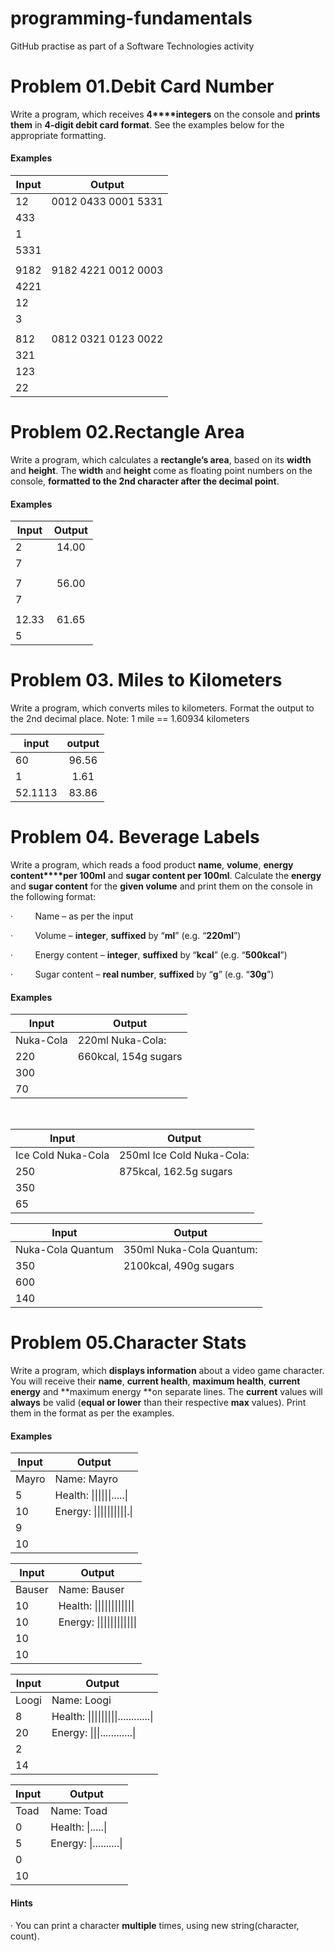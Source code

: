 ﻿# programming-fundamentals
GitHub practise as part of a Software Technologies activity


 Problem 01.Debit Card Number
 ============================
Write a program, which receives **4****integers** on the
console and **prints them** in **4-digit debit card format**. See the
examples below for the appropriate formatting.

#### Examples

| **Input**	| **Output**	
| ------------- |:---------------------:|
|12		|0012 0433 0001 5331	|
|433		|			|
|1		|			|
|5331		|			|
|		|			|	
|9182		|9182 4221 0012 0003	|
|4221		|			|
|12		|			|
|3		|			|
|		|			|
|812		|0812 0321 0123 0022	|
|321		|			|
|123		|			|
|22




 Problem 02.Rectangle Area
 =========================
Write a program, which calculates a **rectangle’s area**, based on its **width**
and **height**. The **width** and **height** come as
floating point numbers on the console, **formatted to the 2nd character after the decimal point**.

#### Examples

| **Input**	| **Output**	|
| ------------- |:-------------:|
|2		|14.00		|
|7		|		|
|		|		|
|7		|56.00		|
|7		|		|
|		|		|
|12.33		|61.65		|
|5		|		|



 

  
  Problem 03. Miles to Kilometers
  ===============================
Write a program, which converts miles to kilometers. Format the output to the 2nd decimal place.
Note: 1 mile == 1.60934 kilometers

| input         | output         
| ------------- |:-------------:|
| 60            | 96.56         |
| 1             | 1.61          |
| 52.1113       | 83.86         |




 Problem 04. Beverage Labels
 ===========================
Write a program, which reads a food product **name**, **volume**, **energy content****per 100ml** and **sugar content per 100ml**. Calculate the **energy** and **sugar content**
for the **given volume** and print them
on the console in the following format:

·        
Name – as per the input

·        
Volume – **integer**, **suffixed** by “**ml**” (e.g. “**220ml**”)

·        
Energy content – **integer**, **suffixed** by “**kcal**” (e.g. “**500kcal**”)

·        
Sugar content – **real number**, **suffixed** by “**g**” (e.g. “**30g**”) 


#### Examples

 

|**Input**		|	**Output**		|
|-----------------------|-------------------------------|
|Nuka-Cola		|220ml Nuka-Cola:		|
|220			|660kcal,  154g sugars		|
|300			|				|
|70			|				|

 

|**Input**		|	**Output**		|
|-----------------------|-------------------------------|
|Ice Cold Nuka-Cola	|250ml Ice Cold Nuka-Cola:	|
|250			|875kcal, 162.5g sugars		|
|350			|				|
|65			|				|



|**Input**		|	**Output**		|
|-----------------------|-------------------------------|
|Nuka-Cola Quantum	|350ml Nuka-Cola Quantum:	
|350			|2100kcal, 490g sugars		
|600							
|140							





 Problem 05.Character Stats
 ==========================
Write a program, which **displays
information** about a video game character. You will receive their **name**, **current health**, **maximum
health**, **current energy** and **maximum energy **on separate lines. The **current** values will **always** be valid (**equal or lower** than their respective **max** values). Print them in the format as per the examples.



#### Examples


|**Input**		|	**Output**		
|-----------------------|-------------------------------
|Mayro			|Name: Mayro			
|5			|Health: \|\|\|\|\|\|\.\.\.\.\.\|
|10			|Energy: \|\|\|\|\|\|\|\|\|\|\.\|	
|9							
|10			
 

|**Input**		|	**Output**		
|-----------------------|-------------------------------
|Bauser			|Name: Bauser			
|10			|Health: \|\|\|\|\|\|\|\|\|\|\|\|
|10			|Energy: \|\|\|\|\|\|\|\|\|\|\|\|
|10							
|10		

 

|**Input**		|	**Output**			
|-----------------------|-------------------------------	
|Loogi			|Name: Loogi				
|8			|Health: \|\|\|\|\|\|\|\|\|\.\.\.\.\.\.\.\.\.\.\.\.\|
|20			|Energy: \|\|\|\.\.\.\.\.\.\.\.\.\.\.\.\|		
|2								
|14	



|**Input**		|	**Output**		
|-----------------------|-------------------------------
|Toad			|Name: Toad			
|0			|Health: \|\.\.\.\.\.\|		
|5			|Energy: \|\.\.\.\.\.\.\.\.\.\.\|
|0							
|10		 



#### Hints

· You can print a character **multiple** times, using new string(character, count).
